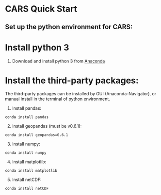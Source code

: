 # CARS Quick Start

## Set up the python environment for CARS:
# Install python 3

1. Download and install python 3 from [Anaconda](https://www.anaconda.com/products/individual)

# Install the third-party packages:
The third-party packages can be installed by GUI (Anaconda-Navigator), or manual install in the terminal of python environment.

1. Install pandas:
```
conda install pandas
```
2. Install geopandas (must be v0.6.1):
```
conda install geopandas=0.6.1
```
3. Install numpy:
```
conda install numpy
```
4. Install matplotlib:
```
conda install matplotlib
```
5. Install netCDF:
```
conda install netCDF
```



